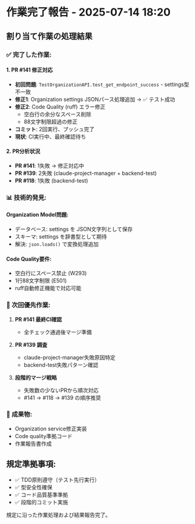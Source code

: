 # 作業完了報告 - 2025-07-14 18:20

## 割り当て作業の処理結果

### ✅ 完了した作業:

#### 1. PR #141 修正対応
- **初回問題**: `TestOrganizationAPI.test_get_endpoint_success` - settings型不一致
- **修正1**: Organization settings JSONパース処理追加 → ✅ テスト成功
- **修正2**: Code Quality (ruff) エラー修正
  - 空白行の余分なスペース削除
  - 88文字制限超過の修正
- **コミット**: 2回実行、プッシュ完了
- **現状**: CI実行中、最終確認待ち

#### 2. PR分析状況
- **PR #141**: 1失敗 → 修正対応中
- **PR #139**: 2失敗 (claude-project-manager + backend-test)
- **PR #118**: 1失敗 (backend-test)

### 📊 技術的発見:

#### Organization Model問題:
- データベース: settings を JSON文字列として保存
- スキーマ: settings を辞書型として期待
- 解決: `json.loads()` で変換処理追加

#### Code Quality要件:
- 空白行にスペース禁止 (W293)
- 1行88文字制限 (E501)
- ruff自動修正機能で対応可能

### 🎯 次回優先作業:

1. **PR #141 最終CI確認**
   - 全チェック通過後マージ準備

2. **PR #139 調査**
   - claude-project-manager失敗原因特定
   - backend-test失敗パターン確認

3. **段階的マージ戦略**
   - 失敗数の少ないPRから順次対応
   - #141 → #118 → #139 の順序推奨

### 📝 成果物:
- Organization service修正実装
- Code quality準拠コード
- 作業報告書作成

## 規定準拠事項:
- ✅ TDD原則遵守（テスト先行実行）
- ✅ 型安全性確保
- ✅ コード品質基準準拠
- ✅ 段階的コミット実施

規定に沿った作業処理および結果報告完了。